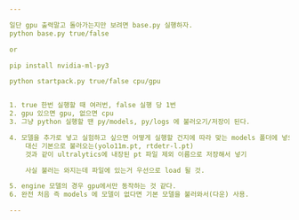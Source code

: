 ```yaml
---

일단 gpu 출력말고 돌아가는지만 보려면 base.py 실행하자.
python base.py true/false

or 

pip install nvidia-ml-py3

python startpack.py true/false cpu/gpu


1. true 한번 실행할 때 여러번, false 실행 당 1번
2. gpu 있으면 gpu, 없으면 cpu
3. 그냥 python 실행할 땐 py/models, py/logs 에 불러오기/저장이 된다.

4. 모델을 추가로 넣고 실험하고 싶으면 어떻게 실행할 건지에 따라 맞는 models 폴더에 넣으면 됨. 
    대신 기본으로 불러오는(yolo11m.pt, rtdetr-l.pt) 
    것과 같이 ultralytics에 내장된 pt 파일 제외 이름으로 저장해서 넣기

    사실 불러는 와지는데 파일에 있는거 우선으로 load 될 것.

5. engine 모델의 경우 gpu에서만 동작하는 것 같다.
6. 완전 처음 즉 models 에 모델이 없다면 기본 모델을 불러와서(다운) 사용.

---
```

